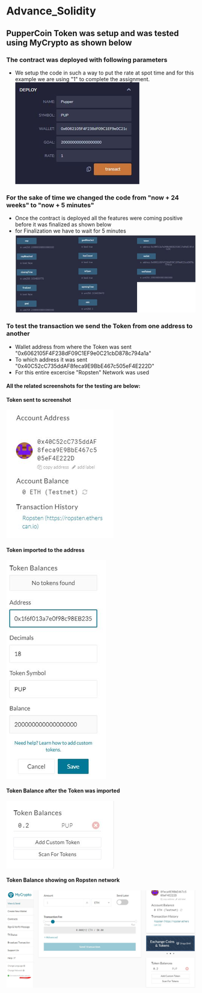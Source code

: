 # Advance_Solidity

## PupperCoin Token was setup and was tested using MyCrypto as shown below

### The contract was deployed with following parameters
- We setup the code in such a way to put the rate at spot time and for this example we are using "1" to complete the assignment.
![Parameters](solidity_screenshots/deployer%20contract%20deployed.JPG)

### For the sake of time we changed the code from "now + 24 weeks" to "now + 5 minutes"
- Once the contract is deployed all the features were coming positive before it was finalized as shown below
- for Finalization we have to wait for 5 minutes
![Function](solidity_screenshots/buytoken_functions.JPG)

### To test the transaction we send the Token from one address to another
- Wallet address from where the Token was sent "0x6062105F4F238dF09C1EF9e0C21cbD878c794a1a"
- To which address it was sent "0x40C52cC735ddAF8feca9E9BbE467c505eF4E222D"
- For this entire excercise "Ropsten" Network was used

#### All the related screenshots for the testing are below:

#### Token sent to screenshot
![Token_sent_to](solidity_screenshots/token_sent_to.JPG)

#### Token imported to the address
![Imported](solidity_screenshots/MyCrypto_Token_balance.JPG)

#### Token Balance after the Token was imported
![Token_imported](solidity_screenshots/Token_Balance_in_my_crypto_afterwards.JPG)

#### Token Balance showing on Ropsten network
![Ropsten](solidity_screenshots/ropsten_network.JPG)
